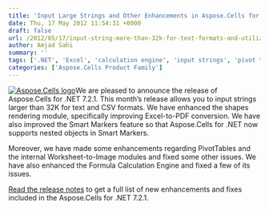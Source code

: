 ```yaml
---
title: 'Input Large Strings and Other Enhancements in Aspose.Cells for .NET 7.2.1'
date: Thu, 17 May 2012 11:54:31 +0000
draft: false
url: /2012/05/17/input-string-more-than-32k-for-text-formats-and-utilize-tremendous-enhancements-with-aspose.cells-for-.net-7.2.1/
author: Amjad Sahi
summary: ''
tags: ['.NET', 'Excel', 'calculation engine', 'input strings', 'pivot tables', 'product release']
categories: ['Aspose.Cells Product Family']
---
```


[![Aspose.Cells logo][1]](https://blog.aspose.com/wp-content/uploads/sites/2/2012/05/aspose.cells-logo2.jpg)We are pleased to announce the release of Aspose.Cells for .NET 7.2.1. This month’s release allows you to input strings larger than 32K for text and CSV formats. We have enhanced the shapes rendering module, specifically improving Excel-to-PDF conversion. We have also improved the Smart Markers feature so that Aspose.Cells for .NET now supports nested objects in Smart Markers.

Moreover, we have made some enhancements regarding PivotTables and the internal Worksheet-to-Image modules and fixed some other issues. We have also enhanced the Formula Calculation Engine and fixed a few of its issues.

[Read the release notes][2] to get a full list of new enhancements and fixes included in the Aspose.Cells for .NET 7.2.1.




[1]: https://blog.aspose.com/wp-content/uploads/sites/2/2012/05/aspose.cells-logo2.jpg "Aspose.Cells logo"
[2]: http://www.aspose.com/community/files/51/.net-components/aspose.cells-for-.net/entry383405.aspx





